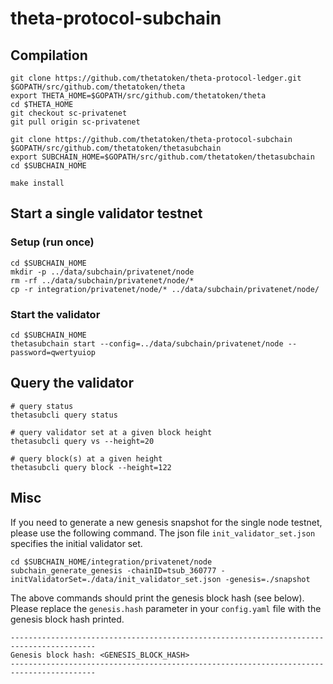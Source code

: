 # theta-protocol-subchain

## Compilation

```shell
git clone https://github.com/thetatoken/theta-protocol-ledger.git $GOPATH/src/github.com/thetatoken/theta
export THETA_HOME=$GOPATH/src/github.com/thetatoken/theta
cd $THETA_HOME
git checkout sc-privatenet
git pull origin sc-privatenet

git clone https://github.com/thetatoken/theta-protocol-subchain $GOPATH/src/github.com/thetatoken/thetasubchain
export SUBCHAIN_HOME=$GOPATH/src/github.com/thetatoken/thetasubchain
cd $SUBCHAIN_HOME

make install
```

## Start a single validator testnet

### Setup (run once)

```shell
cd $SUBCHAIN_HOME
mkdir -p ../data/subchain/privatenet/node
rm -rf ../data/subchain/privatenet/node/*
cp -r integration/privatenet/node/* ../data/subchain/privatenet/node/
```

### Start the validator

```shell
cd $SUBCHAIN_HOME
thetasubchain start --config=../data/subchain/privatenet/node --password=qwertyuiop
```

## Query the validator

```shell
# query status
thetasubcli query status

# query validator set at a given block height
thetasubcli query vs --height=20

# query block(s) at a given height
thetasubcli query block --height=122
```

## Misc

If you need to generate a new genesis snapshot for the single node testnet, please use the following command. The json file `init_validator_set.json` specifies the initial validator set.

```shell
cd $SUBCHAIN_HOME/integration/privatenet/node
subchain_generate_genesis -chainID=tsub_360777 -initValidatorSet=./data/init_validator_set.json -genesis=./snapshot
```

The above commands should print the genesis block hash (see below). Please replace the `genesis.hash` parameter in your `config.yaml` file with the genesis block hash printed.

```shell
-----------------------------------------------------------------------------------------
Genesis block hash: <GENESIS_BLOCK_HASH>
-----------------------------------------------------------------------------------------
```


